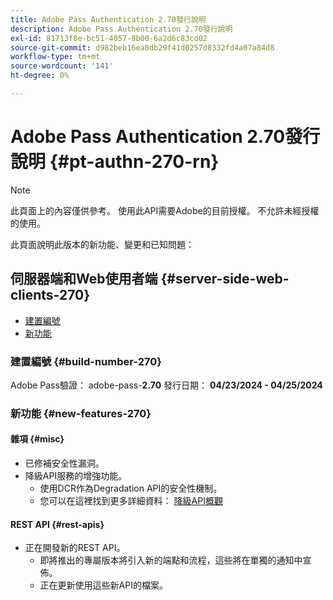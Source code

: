 ```yaml
---
title: Adobe Pass Authentication 2.70發行說明
description: Adobe Pass Authentication 2.70發行說明
exl-id: 81713f8e-bc51-4057-9b00-6a2d6c83cd02
source-git-commit: d982beb16ea0db29f41d0257d8332fd4a07a84d8
workflow-type: tm+mt
source-wordcount: '141'
ht-degree: 0%

---
```


# Adobe Pass Authentication 2.70發行說明 {#pt-authn-270-rn}

>[!NOTE]
>
>此頁面上的內容僅供參考。 使用此API需要Adobe的目前授權。 不允許未經授權的使用。

此頁面說明此版本的新功能、變更和已知問題：

## 伺服器端和Web使用者端 {#server-side-web-clients-270}

* [建置編號](#build-number-270)
* [新功能](#new-features-270)

### 建置編號 {#build-number-270}

Adobe Pass驗證： adobe-pass-**2.70**
發行日期： **04/23/2024 - 04/25/2024**

### 新功能 {#new-features-270}

#### 雜項 {#misc}

* 已修補安全性漏洞。
* 降級API服務的增強功能。
   * 使用DCR作為Degradation API的安全性機制。
   * 您可以在這裡找到更多詳細資料： [降級API概觀](../integration-guide-programmers/features-premium/degraded-access/degradation-api-overview.md)

#### REST API {#rest-apis}

* 正在開發新的REST API。
   * 即將推出的專屬版本將引入新的端點和流程，這些將在單獨的通知中宣佈。
   * 正在更新使用這些新API的檔案。
